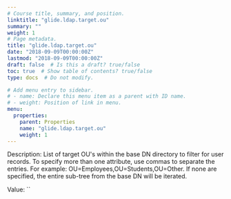 ```yaml
---
# Course title, summary, and position.
linktitle: "glide.ldap.target.ou"
summary: ""
weight: 1
# Page metadata.
title: "glide.ldap.target.ou"
date: "2018-09-09T00:00:00Z"
lastmod: "2018-09-09T00:00:00Z"
draft: false  # Is this a draft? true/false
toc: true  # Show table of contents? true/false
type: docs  # Do not modify.

# Add menu entry to sidebar.
# - name: Declare this menu item as a parent with ID name.
# - weight: Position of link in menu.
menu:
  properties:
    parent: Properties
    name: "glide.ldap.target.ou"
    weight: 1
---
```


Description: List of target OU's within the base DN directory to filter for user records. To specify more than one attribute, use commas to separate the entries. For example: OU=Employees,OU=Students,OU=Other. If none are specified, the entire sub-tree from the base DN will be iterated.


Value: ``